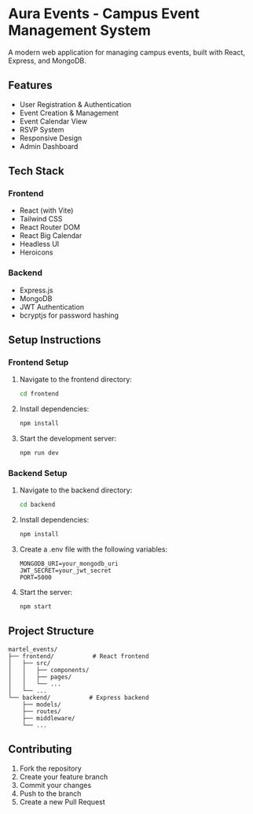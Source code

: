 # Aura Events - Campus Event Management System

A modern web application for managing campus events, built with React, Express, and MongoDB.

## Features

- User Registration & Authentication
- Event Creation & Management
- Event Calendar View
- RSVP System
- Responsive Design
- Admin Dashboard

## Tech Stack

### Frontend
- React (with Vite)
- Tailwind CSS
- React Router DOM
- React Big Calendar
- Headless UI
- Heroicons

### Backend
- Express.js
- MongoDB
- JWT Authentication
- bcryptjs for password hashing

## Setup Instructions

### Frontend Setup
1. Navigate to the frontend directory:
   ```bash
   cd frontend
   ```
2. Install dependencies:
   ```bash
   npm install
   ```
3. Start the development server:
   ```bash
   npm run dev
   ```

### Backend Setup
1. Navigate to the backend directory:
   ```bash
   cd backend
   ```
2. Install dependencies:
   ```bash
   npm install
   ```
3. Create a .env file with the following variables:
   ```
   MONGODB_URI=your_mongodb_uri
   JWT_SECRET=your_jwt_secret
   PORT=5000
   ```
4. Start the server:
   ```bash
   npm start
   ```

## Project Structure

```
martel_events/
├── frontend/           # React frontend
│   ├── src/
│   │   ├── components/
│   │   ├── pages/
│   │   └── ...
│   └── ...
└── backend/           # Express backend
    ├── models/
    ├── routes/
    ├── middleware/
    └── ...
```

## Contributing

1. Fork the repository
2. Create your feature branch
3. Commit your changes
4. Push to the branch
5. Create a new Pull Request
